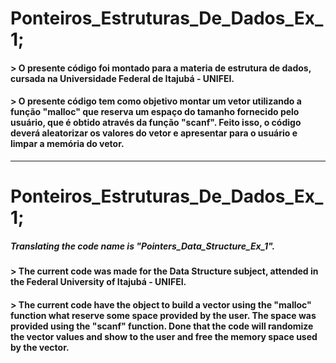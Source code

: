 # Ponteiros_Estruturas_De_Dados_Ex_1;

#### > O presente código foi montado para a materia de estrutura de dados, cursada na Universidade Federal de Itajubá - UNIFEI.

#### > O presente código tem como objetivo montar um vetor utilizando a função "malloc" que reserva um espaço do tamanho fornecido pelo usuário, que é obtido através da função "scanf". Feito isso, o código deverá aleatorizar os valores do vetor e apresentar para o usuário e limpar a memória do vetor.
----------
# Ponteiros_Estruturas_De_Dados_Ex_1;
##### Translating the code name is "Pointers_Data_Structure_Ex_1".

#### > The current code was made for the Data Structure subject, attended in the Federal University of Itajubá - UNIFEI.

#### > The current code have the object to build a vector using the "malloc" function what reserve some space provided by the user. The space was provided using the "scanf" function. Done that the code will randomize the vector values and show to the user and free the memory space used by the vector.

